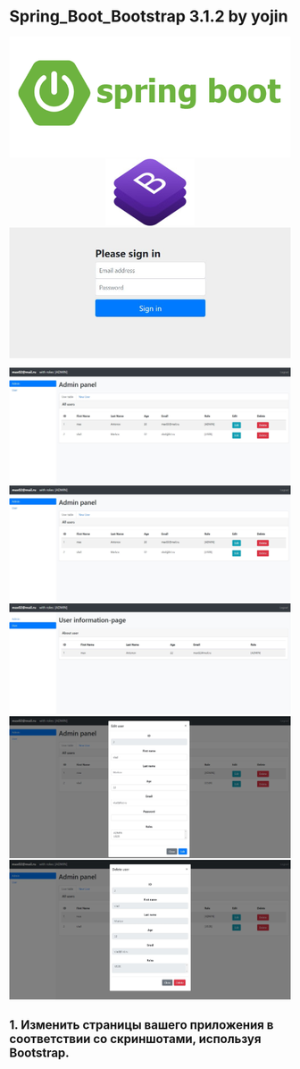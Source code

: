 # Spring_Boot_Bootstrap 3.1.2 by yojin
<!-- ![Image alt](https://github.com/kirik020831/Calculator-Arabic-Roman-V2/blob/master/src/com/company/1_-uckV8DOh3l0bCvqZ73zYg.png) -->
<p align="center">
  <img src="https://github.com/kirik020831/Calculator-Arabic-Roman-V2/blob/master/src/com/company/1_-uckV8DOh3l0bCvqZ73zYg.png" />
  <img src="https://github.com/kirik020831/Calculator-Arabic-Roman-V2/blob/master/src/com/company/14.png" />
  <img src="https://github.com/kirik020831/Calculator-Arabic-Roman-V2/blob/master/src/com/company/7.JPG" />
</p>
<p>
  <img src="https://github.com/kirik020831/Calculator-Arabic-Roman-V2/blob/master/src/com/company/8.JPG" />
  <img src="https://github.com/kirik020831/Calculator-Arabic-Roman-V2/blob/master/src/com/company/8.JPG" />
  <img src="https://github.com/kirik020831/Calculator-Arabic-Roman-V2/blob/master/src/com/company/10.JPG" />
  <img src="https://github.com/kirik020831/Calculator-Arabic-Roman-V2/blob/master/src/com/company/11.JPG" />
  <img src="https://github.com/kirik020831/Calculator-Arabic-Roman-V2/blob/master/src/com/company/12.JPG" />
</p>

<h2>1. Изменить страницы вашего приложения в соответствии со скриншотами, используя Bootstrap.<h2>
